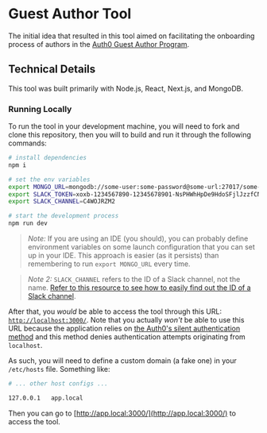# Guest Author Tool

The initial idea that resulted in this tool aimed on facilitating the onboarding process of authors in the [Auth0 Guest Author Program](https://auth0.com/guest-authors).

## Technical Details

This tool was built primarily with Node.js, React, Next.js, and MongoDB.

### Running Locally

To run the tool in your development machine, you will need to fork and clone this repository, then you will to build and run it through the following commands:

```bash
# install dependencies
npm i

# set the env variables
export MONGO_URL=mongodb://some-user:some-password@some-url:27017/some-database
export SLACK_TOKEN=xoxb-1234567890-12345678901-NsPHWhHpDe9HdoSFjlJzzfCN
export SLACK_CHANNEL=C4WOJRZM2

# start the development process
npm run dev
```

> *Note:* If you are using an IDE (you should), you can probably define environment variables on some launch configuration that you can set up in your IDE. This approach is easier (as it persists) than remembering to run `export MONGO_URL` every time.

> *Note 2:* `SLACK_CHANNEL` refers to the ID of a Slack channel, not the name. [Refer to this resource to see how to easily find out the ID of a Slack channel](https://stackoverflow.com/a/40965105/1232793).

After that, you *would* be able to access the tool through this URL: [`http://localhost:3000/`](http://localhost:3000/). Note that you actually *won't* be able to use this URL because the application relies on [the Auth0's silent authentication method](https://auth0.com/docs/api-auth/tutorials/silent-authentication) and this method denies authentication attempts originating from `localhost`.

As such, you will need to define a custom domain (a fake one) in your `/etc/hosts` file. Something like:

```bash
# ... other host configs ...

127.0.0.1	app.local
```

Then you can go to [http://app.local:3000/](http://app.local:3000/) to access the tool.

